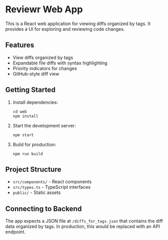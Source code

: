 # Reviewr Web App

This is a React web application for viewing diffs organized by tags. It provides a UI for exploring and reviewing code changes.

## Features

- View diffs organized by tags
- Expandable file diffs with syntax highlighting
- Priority indicators for changes
- GitHub-style diff view

## Getting Started

1. Install dependencies:
   ```
   cd web
   npm install
   ```

2. Start the development server:
   ```
   npm start
   ```

3. Build for production:
   ```
   npm run build
   ```

## Project Structure

- `src/components/` - React components
- `src/types.ts` - TypeScript interfaces
- `public/` - Static assets

## Connecting to Backend

The app expects a JSON file at `/diffs_for_tags.json` that contains the diff data organized by tags. In production, this would be replaced with an API endpoint.